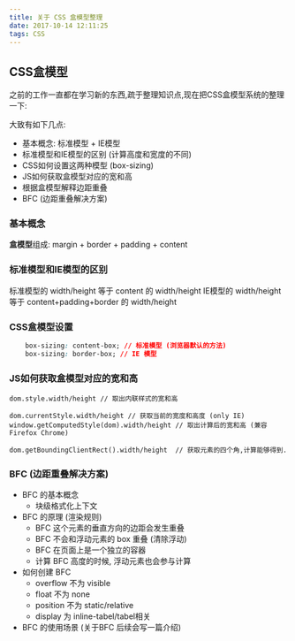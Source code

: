 ```yaml
---
title: 关于 CSS 盒模型整理
date: 2017-10-14 12:11:25
tags: CSS
---
```

## CSS盒模型
之前的工作一直都在学习新的东西,疏于整理知识点,现在把CSS盒模型系统的整理一下:

大致有如下几点:

- 基本概念: 标准模型 + IE模型
- 标准模型和IE模型的区别 (计算高度和宽度的不同)
- CSS如何设置这两种模型 (box-sizing)
- JS如何获取盒模型对应的宽和高
- 根据盒模型解释边距重叠
- BFC (边距重叠解决方案)

### 基本概念
**盒模型**组成: margin + border + padding + content

### 标准模型和IE模型的区别
标准模型的 width/height 等于 content 的 width/height
IE模型的 width/height 等于 content+padding+border 的 width/height

### CSS盒模型设置

```CSS
    box-sizing: content-box; // 标准模型 (浏览器默认的方法)
    box-sizing: border-box; // IE 模型
```

### JS如何获取盒模型对应的宽和高

 ```
 dom.style.width/height // 取出内联样式的宽和高

 dom.currentStyle.width/height // 获取当前的宽度和高度 (only IE)
 window.getComputedStyle(dom).width/height // 取出计算后的宽和高 (兼容 Firefox Chrome)

 dom.getBoundingClientRect().width/height  // 获取元素的四个角,计算能够得到.
 ```

### BFC (边距重叠解决方案)

- BFC 的基本概念
    + 块级格式化上下文
- BFC 的原理 (渲染规则)
    + BFC 这个元素的垂直方向的边距会发生重叠
    + BFC 不会和浮动元素的 box 重叠 (清除浮动)
    + BFC 在页面上是一个独立的容器
    + 计算 BFC 高度的时候, 浮动元素也会参与计算
- 如何创建 BFC 
    + overflow 不为 visible
    + float 不为 none
    + position 不为 static/relative
    + display 为 inline-tabel/tabel相关 
- BFC 的使用场景
(关于BFC 后续会写一篇介绍)
